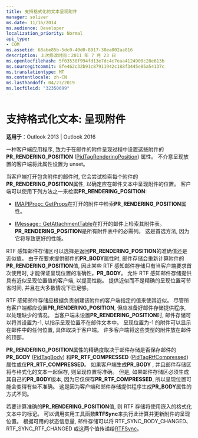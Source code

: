 ```yaml
---
title: 支持格式化的文本呈现附件
manager: soliver
ms.date: 11/16/2014
ms.audience: Developer
localization_priority: Normal
api_type:
- COM
ms.assetid: 68abe85b-5dc0-40d0-8917-30ea002aa816
description: 上次修改时间：2011 年 7 月 23 日
ms.openlocfilehash: 5f03530f994fd13e7dc4c7eaa4124900c28e613b
ms.sourcegitcommit: 8fe462c32b91c87911942c188f3445e85a54137c
ms.translationtype: MT
ms.contentlocale: zh-CN
ms.lasthandoff: 04/23/2019
ms.locfileid: "32350699"
---
```

# <a name="supporting-formatted-text-rendering-attachments"></a>支持格式化文本: 呈现附件

  
  
**适用于**：Outlook 2013 | Outlook 2016 
  
一种客户端应用程序, 致力于在邮件的附件呈现过程中设置这些附件的**PR_RENDERING_POSITION** ([PidTagRenderingPosition](pidtagrenderingposition-canonical-property.md)) 属性。 不介意呈现放置的客户端将此属性设置为 unset。
  
当客户端打开包含附件的邮件时, 它会尝试检索每个附件的**PR_RENDERING_POSITION**属性, 以确定应在邮件文本中呈现附件的位置。 客户端可以使用下列方法之一来检索**PR_RENDERING_POSITION**:
  
- [IMAPIProp:: GetProps](imapiprop-getprops.md)在打开的附件中检索**PR_RENDERING_POSITION**属性。 
    
- [IMessage:: GetAttachmentTable](imessage-getattachmenttable.md)在打开的邮件上检索其附件表。 **PR_RENDERING_POSITION**是所有附件表中的必需列。 这是首选方法, 因为它将导致更好的性能。 
    
RTF 感知邮件存储区可以选择是返回**PR_RENDERING_POSITION**的准确值还是近似值。 由于在要求提供邮件的**PR_BODY**属性时, 邮件存储会重新计算附件的**PR_RENDERING_POSITION**值, 因此某些 RTF 感知邮件存储只有当客户端要求首次使用时, 才能保证呈现位置的准确性。**PR_BODY**。 允许 RTF 感知邮件存储提供具有近似呈现位置值的客户端, 以提高性能。 提供近似而不是精确的呈现位置可节省时间, 并且在大多数情况下已足够。 
  
RTF 感知邮件存储应根据负责创建该附件的客户端指定的值来使其近似。 尽管所有客户端都应设置**PR_RENDERING_POSITION**, 但应准备好邮件存储提供程序, 以处理缺少的情况。 当客户端未设置**PR_RENDERING_POSITION**时, 邮件存储可以将其设置为-1, 以指示呈现位置不在邮件文本中。 呈现位置为-1 的附件可以显示在邮件中的任何位置, 具体取决于客户端。 许多客户端将这些类型的附件放在邮件的顶部。
  
**PR_RENDERING_POSITION**属性的精确度取决于邮件存储是否保存邮件的**PR_BODY** ([PidTagBody](pidtagbody-canonical-property.md)) 和**PR_RTF_COMPRESSED** ([PidTagRtfCompressed](pidtagrtfcompressed-canonical-property.md)) 属性或仅**PR_RTF_COMPRESSED**。 如果客户端生成**PR_BODY** , 并且邮件存储区将与格式化的文本一起保存, 则呈现位置将准确。 但是, 如果邮件存储区必须生成其自己的**PR_BODY**版本, 因为它仅保存**PR_RTF_COMPRESSED**, 所以呈现位置可能会变得有些不准确。 这是因为客户端和邮件存储提供程序生成**PR_BODY**属性的方式不同。 
  
若要计算准确的**PR_RENDERING_POSITION**值, 则 RTF 存储将使用嵌入的格式化文本中的标记。 可以调用实用工具函数**RTFSync**来执行此计算并更新附件的呈现位置。 根据可用的状态信息量, 邮件存储可以将 RTF_SYNC_BODY_CHANGED、RTF_SYNC_RTF_CHANGED 或这两个值传递给[RTFSync](rtfsync.md)。
  

